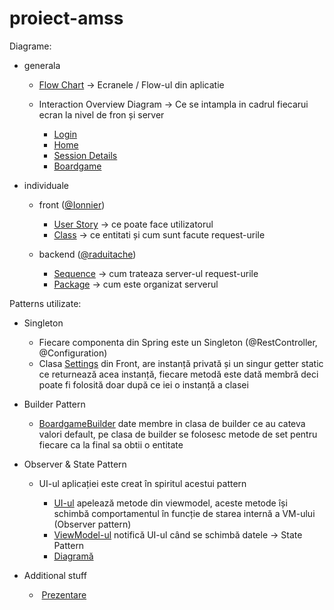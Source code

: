 # proiect-amss

Diagrame:
* generala
    * [Flow Chart](diagrams/flowchart.md) -> Ecranele / Flow-ul din aplicatie

    * Interaction Overview Diagram -> Ce se intampla in cadrul fiecarui ecran la nivel de fron și server

        * [Login](diagrams/overview_login.md)
        * [Home](diagrams/overview_home.md)
        * [Session Details](diagrams/overview_details.md)
        * [Boardgame](diagrams/overview_boardgame.md)

* individuale
    * front ([@Ionnier](https://github.com/ionnier))
        * [User Story](diagrams/front_use_cases.drawio) -> ce poate face utilizatorul
        * [Class](diagrams/front_class_diagram.md) -> ce entitati și cum sunt facute request-urile

    * backend ([@raduitache](https://github.com/raduitache))
        * [Sequence](diagrams/AMSS_Sequence_Diagram.drawio) -> cum trateaza server-ul request-urile
        * [Package](diagrams/AMSS_Package_Diagram.drawio) -> cum este organizat serverul

Patterns utilizate:
 * Singleton

    * Fiecare componenta din Spring este un Singleton (@RestController, @Configuration)
    * Clasa [Settings](/amss/lib/data/settings.dart) din Front, are instanță privată și un singur getter static ce returnează acea instanță, fiecare metodă este dată membră deci poate fi folosită doar după ce iei o instanță a clasei
 * Builder Pattern
    * [BoardgameBuilder](/backend/src/main/java/com/example/backend/builders/BoardGameBuilder.java) date membre in clasa de builder ce au cateva valori default, pe clasa de builder se folosesc metode de set pentru fiecare ca la final sa obtii o entitate
 * Observer & State Pattern

   * UI-ul aplicației este creat în spiritul acestui pattern
    
        * [UI-ul](/amss/lib/ui/login/login_screen.dart) apelează metode din viewmodel, aceste metode își schimbă comportamentul în funcție de starea internă a VM-ului (Observer pattern)
        * [ViewModel-ul](/amss/lib/ui/login/login_vm.dart) notifică UI-ul când se schimbă datele  -> State Pattern
        * [Diagramă](/diagrams/front_login_diagram.md)
* Additional stuff

    *  [Prezentare](/prezentare/Bahrim_Tache_AMSS.pdf)